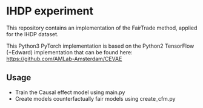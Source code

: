 IHDP experiment
===============

This repository contains an implementation of the FairTrade method, applied for the IHDP dataset. 

This Python3 PyTorch implementation is based on the Python2 TensorFlow (+Edward) implementation that can be found here: https://github.com/AMLab-Amsterdam/CEVAE

## Usage

- Train the Causal effect model using main.py
- Create models counterfactually fair models using create_cfm.py
